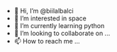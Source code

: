 - 👋 Hi, I’m @biilalbalci
- 👀 I’m interested in space
- 🌱 I’m currently learning python
- 💞️ I’m looking to collaborate on ...
- 📫 How to reach me ...

<!---
biilalbalci/biilalbalci is a ✨ special ✨ repository because its `README.md` (this file) appears on your GitHub profile.
You can click the Preview link to take a look at your changes.
--->
